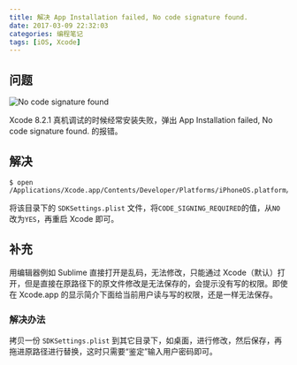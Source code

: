 ```yaml
---
title: 解决 App Installation failed, No code signature found.
date: 2017-03-09 22:32:03
categories: 编程笔记
tags: [iOS, Xcode]
---
```


## 问题

![No code signature found](/images/develop/31/error.png)

Xcode 8.2.1 真机调试的时候经常安装失败，弹出 App Installation failed, No code signature found. 的报错。

<!-- more -->

## 解决

```vim
$ open /Applications/Xcode.app/Contents/Developer/Platforms/iPhoneOS.platform/Developer/SDKs/iPhoneOS.sdk
```
将该目录下的 `SDKSettings.plist` 文件，将`CODE_SIGNING_REQUIRED`的值，从`NO`改为`YES`，再重启 Xcode 即可。

## 补充

用编辑器例如 Sublime 直接打开是乱码，无法修改，只能通过 Xcode（默认）打开，但是直接在原路径下的原文件修改是无法保存的，会提示没有写的权限。即使在 Xcode.app 的显示简介下面给当前用户读与写的权限，还是一样无法保存。

### 解决办法

拷贝一份 `SDKSettings.plist` 到其它目录下，如桌面，进行修改，然后保存，再拖进原路径进行替换，这时只需要“鉴定”输入用户密码即可。

